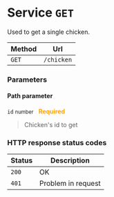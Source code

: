 # Service ```GET```

Used to get a single chicken.

| Method   | Url       |
| -------- | -----------|
| `GET`   | `/chicken` |

### Parameters

#### Path parameter

```id``` <small>number</small>&nbsp;&nbsp;&nbsp;<span style="color: orange">**Required**</span>

> Chicken's id to get

### HTTP response status codes

| Status   | Description           |
|----------|-----------------------|
|```200``` | OK                    |
|```401``` | Problem in request    |